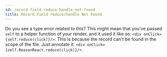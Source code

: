 ```yaml
---
id: record-field-reduce-handle-not-found
title: Record Field reduce/handle Not Found
---
```


Do you see a type error related to this? This might mean that you've passed `self` to a helper function of your render, and it used it like so: `<div onClick={self.reduce(click)}/>`. This is because the record can't be found in the scope of the file. Just annotate it: `<div onClick={self.ReasonReact.reduce(click)}/>`.
